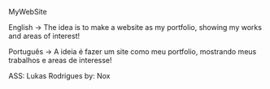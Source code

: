 MyWebSite

English → 
The idea is to make a website as my portfolio, showing my works and areas of interest!

Português → 
A ideia é fazer um site como meu portfolio, mostrando meus trabalhos e areas de interesse!

ASS: Lukas Rodrigues
 by: Nox
